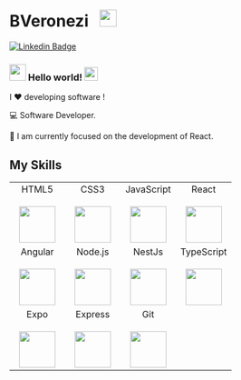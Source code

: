 # BVeronezi &nbsp; <img src="https://github.com/TheDudeThatCode/TheDudeThatCode/blob/master/Assets/Mario_Hello_Big.gif" width="30px">
[![Linkedin Badge](https://img.shields.io/badge/-bveronezi-blue?style=flat-square&logo=Linkedin&logoColor=white&link=https://www.linkedin.com/in/biancaveronezi//)](https://www.linkedin.com/in/biancaveronezi//)


### <img src="https://github.com/TheDudeThatCode/TheDudeThatCode/blob/master/Assets/Hi.gif" width="29px"> Hello world!&nbsp;<img src="https://github.com/TheDudeThatCode/TheDudeThatCode/blob/master/Assets/Earth.gif" width="24px">

I ❤️ developing software !

:computer: Software Developer.

:vulcan_salute: I am currently focused on the development of React.


## My Skills

<table>
  <tbody>
    <tr valign="top">
      <td width="25%" align="center">
        <span>HTML5</span><br><br>
        <img height="64px" src="https://cdn.svgporn.com/logos/html-5.svg">
      </td>
      <td width="25%" align="center">
        <span>CSS3</span><br><br>
        <img height="64px" src="https://cdn.svgporn.com/logos/css-3.svg">
      </td>
      <td width="25%" align="center">
        <span>JavaScript</span><br><br>
        <img height="64px" src="https://cdn.svgporn.com/logos/javascript.svg">
      </td>
      <td width="25%" align="center">
        <span>React</span><br><br>
        <img height="64px" src="https://cdn.svgporn.com/logos/react.svg">
      </td>
    </tr>
    <tr valign="top">
      <td width="25%" align="center">
        <span>Angular</span><br><br>
        <img height="64px" src="https://cdn.svgporn.com/logos/angular-icon.svg">
      </td>
      <td width="25%" align="center">
        <span>Node.js</span><br><br>
        <img height="64px" src="https://cdn.svgporn.com/logos/nodejs.svg">
      </td>
      <td width="25%" align="center">
        <span>NestJs</span><br><br>
        <img height="64px" src="https://cdn.svgporn.com/logos/nestjs.svg">
      </td>
     <td width="25%" align="center">
        <span>TypeScript</span><br><br>
        <img height="64px" src="https://cdn.svgporn.com/logos/typescript-icon.svg">
      </td>
    </tr>
   <tr valign="top">
       <td width="25%" align="center">
        <span>Expo</span><br><br>
        <img height="64px" src="https://cdn.svgporn.com/logos/expo.svg">
      </td>
     <td width="25%" align="center">
        <span>Express</span><br><br>
        <img height="64px" src="https://cdn.svgporn.com/logos/express.svg">
      </td>
      <td width="25%" align="center">
        <span>Git</span><br><br>
        <img height="64px" src="https://cdn.svgporn.com/logos/git.svg">
      </td>
    </tr>
  </tbody>
</table>
